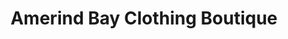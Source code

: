 ---
title: "Amerind Bay Clothing Boutique"
url: /eureka/amerind-bay-clothing-boutique/
shop: Kleidung
---